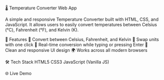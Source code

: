 🌡️ Temperature Converter Web App

A simple and responsive Temperature Converter built with HTML, CSS, and JavaScript.
It allows users to easily convert temperatures between Celsius (°C), Fahrenheit (°F), and Kelvin (K).

🚀 Features
     🔄 Convert between Celsius, Fahrenheit, and Kelvin
     🔁 Swap units with one click
     📝 Real-time conversion while typing or pressing Enter
     🎨 Clean and responsive UI design
     🌍 Works across all modern browsers

🛠️ Tech Stack
    HTML5
    CSS3
    JavaScript (Vanilla JS)

🌐 Live Demo
